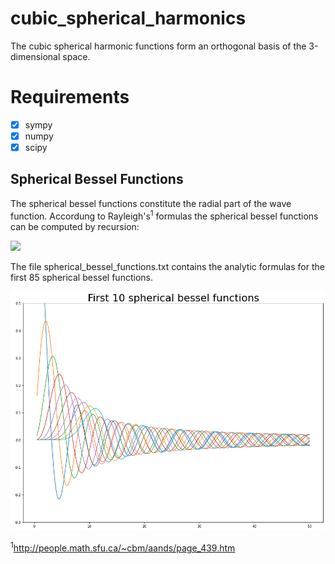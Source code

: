# cubic_spherical_harmonics
The cubic spherical harmonic functions form an orthogonal basis of the 3-dimensional space.

# Requirements
- [x] sympy
- [x] numpy
- [x] scipy

## Spherical Bessel Functions
The spherical bessel functions constitute the radial part of the wave function.
Accordung to Rayleigh's<sup>1</sup> formulas the spherical bessel functions can be computed by recursion:

<img src="https://latex.codecogs.com/gif.latex?j_n(z)=(-\frac{1}{z}\frac{d}{dz})^n\frac{sin(z)}{z}" /> 

The file spherical_bessel_functions.txt contains the analytic formulas for the first 85 spherical bessel functions. 
<p align="center">
<img src="https://github.com/janek-gross/cubic_spherical_harmonics/blob/master/spherical_bessel_functions.png?raw=true" width="800"  />
</p>

<sup>1</sup>http://people.math.sfu.ca/~cbm/aands/page_439.htm
